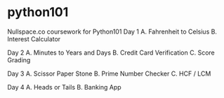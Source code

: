 # python101
Nullspace.co coursework for Python101
Day 1
A. Fahrenheit to Celsius
B. Interest Calculator
   
Day 2
A. Minutes to Years and Days
B. Credit Card Verification
C. Score Grading

Day 3
A. Scissor Paper Stone
B. Prime Number Checker
C. HCF / LCM

Day 4
A. Heads or Tails
B. Banking App
